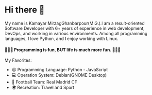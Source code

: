 # Hi there 👋

My name is Kamayar MirzagGhanbarpour(M.G.).I am a result-oriented Software Developer with 6+ years of experience in web development, DevOps, and working in various environments. Among all programming languages, I love Python, and I enjoy working with Linux.

#### 🍻🍻🍻 Programming is fun, BUT life is much more fun. 🍻🍻🍻

My Favorites:
- 😍 Programming Language: Python - JavaScript
- 💻 Operation System: Debian(GNOME Desktop)
- 💜 Football Team: Real Madrid CF
- 🌍 Recreation:‌ Travel and Sport
